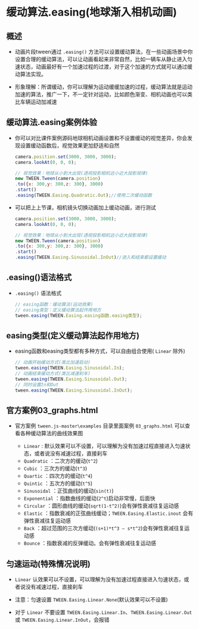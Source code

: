 # 缓动算法.easing(地球渐入相机动画)

## 概述

+ 动画片段tween通过 `.easing()` 方法可以设置缓动算法，在一些动画场景中你设置合理的缓动算法，可以让动画看起来非常自然，比如一辆车从静止进入匀速状态，动画最好有一个加速过程的过渡，对于这个加速的方式就可以通过缓动算法实现。

+ 形象理解：所谓缓动，你可以理解为运动缓缓加速的过程，缓动算法就是运动加速的算法，推广一下，不一定针对运动，比如颜色渐变、相机动画也可以类比车辆运动加减速

## 缓动算法.easing案例体验

+ 你可以对比课件案例源码地球相机动画设置和不设置缓动的视觉差异，你会发现设置缓动函数后，视觉效果更加舒适和自然

  ```js
  camera.position.set(3000, 3000, 3000);
  camera.lookAt(0, 0, 0);

  // 视觉效果：地球从小到大出现(透视投影相机远小近大投影规律)
  new TWEEN.Tween(camera.position)
  .to({x: 300,y: 300,z: 300}, 3000)
  .start()
  .easing(TWEEN.Easing.Quadratic.Out);//使用二次缓动函数
  ```

+ 可以把上上节课，相机镜头切换动画加上缓动动画，进行测试

  ```js
  camera.position.set(3000, 3000, 3000);
  camera.lookAt(0, 0, 0);

  // 视觉效果：地球从小到大出现(透视投影相机远小近大投影规律)
  new TWEEN.Tween(camera.position)
  .to({x: 300,y: 300,z: 300}, 3000)
  .start()
  .easing(TWEEN.Easing.Sinusoidal.InOut)//进入和结束都设置缓动
  ```

## .easing()语法格式

+ `.easing()` 语法格式

  ```js
  // easing函数：缓动算法(运动效果)
  // easing类型：定义缓动算法起作用地方
  tween.easing(TWEEN.Easing.easing函数.easing类型);
  ```

## easing类型(定义缓动算法起作用地方)

+ easing函数和easing类型都有多种方式，可以自由组合使用( `Linear` 除外)

  ```js
  // 动画开始缓动方式(类比加速启动)
  tween.easing(TWEEN.Easing.Sinusoidal.In);
  // 动画结束缓动方式(类比减速刹车)
  tween.easing(TWEEN.Easing.Sinusoidal.Out);
  // 同时设置In和Out
  tween.easing(TWEEN.Easing.Sinusoidal.InOut);
  ```

## 官方案例03_graphs.html

+ 官方案例 `tween.js-master\examples` 目录里面案例 `03_graphs.html` 可以查看各种缓动算法的曲线效果图

  + `Linear` : 默认效果可以不设置，可以理解为没有加速过程直接进入匀速状态，或者说没有减速过程，直接刹车
  + `Quadratic` ：二次方的缓动(`t^2`)
  + `Cubic` ：三次方的缓动(`t^3`)
  + `Quartic` ：四次方的缓动(`t^4`)
  + `Quintic` ：五次方的缓动(`t^5`)
  + `Sinusoidal` ：正弦曲线的缓动(`sin(t)`)
  + `Exponential` ：指数曲线的缓动(`2^t`)启动非常慢，后面快
  + `Circular` ：圆形曲线的缓动(`sqrt(1-t^2)`)会有弹性衰减往复运动感
  + `Elastic` ：指数衰减的正弦曲线缓动；`TWEEN.Easing.Elastic.inout` 会有弹性衰减往复运动感
  + `Back` ：超过范围的三次方缓动(`(s+1)*t^3 – s*t^2`)会有弹性衰减往复运动感
  + `Bounce` ：指数衰减的反弹缓动。会有弹性衰减往复运动感

## 匀速运动(特殊情况说明)

+ `Linear` 认效果可以不设置，可以理解为没有加速过程直接进入匀速状态，或者说没有减速过程，直接刹车
+ 注意：匀速设置 `TWEEN.Easing.Linear.None`(默认效果可以不设置)

+ 对于 `Linear` 不要设置 `TWEEN.Easing.Linear.In`、`TWEEN.Easing.Linear.Out` 或 `TWEEN.Easing.Linear.InOut`，会报错
